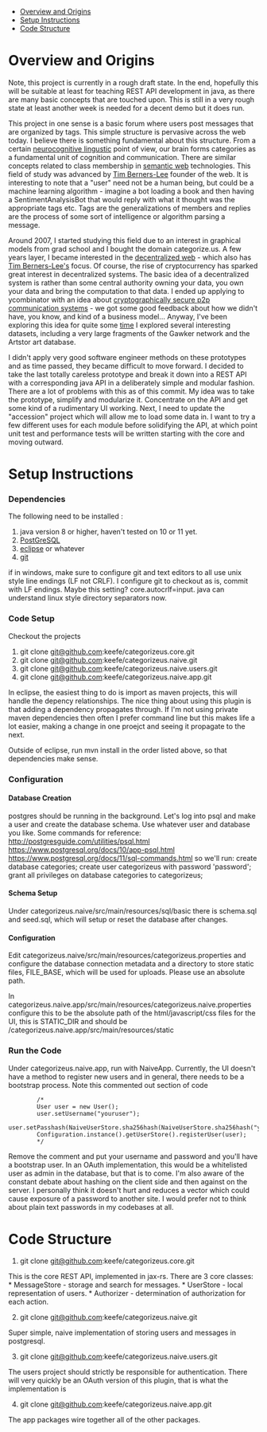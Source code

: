* [Overview and Origins](#overview-and-origins)
* [Setup Instructions](#setup-instructions)
* [Code Structure](#code-structure)

# Overview and Origins 

Note, this project is currently in a rough draft state. In the end, hopefully this will be suitable at least for teaching REST API development in java, as there are many basic concepts that are touched upon. This is still in a very rough state at least another week is needed for a decent demo but it does run. 

This project in one sense is a basic forum where users post messages that are organized by tags. This simple structure is pervasive across the web today. I believe there is something fundamental about this structure. From a certain [neurocognitive lingustic](http://www.ruf.rice.edu/~lngbrain/nonframe.htm) point of view, our brain forms categories as a fundamental unit of cognition and communication. There are similar concepts related to class membership in [semantic web](https://github.com/JoshData/rdfabout/blob/gh-pages/intro-to-rdf.md) technologies. This field of study was advanced by [Tim Berners-Lee](https://www.w3.org/People/Berners-Lee/) founder of the web. It is interesting to note that a "user" need not be a human being, but could be a machine learning algorithm - imagine a bot loading a book and then having a SentimentAnalysisBot that would reply with what it thought was the appropriate tags etc. Tags are the generalizations of members and replies are the process of some sort of intelligence or algorithm parsing a message. 

Around 2007, I started studying this field due to an interest in graphical models from grad school and I bought the domain categorize.us. A few years layer, I became interested in the [decentralized web](https://dci.mit.edu/decentralizedweb/) - which also has [Tim Berners-Lee's](https://solid.inrupt.com/about) focus. Of course, the rise of cryptocurrency has sparked great interest in decentralized systems. The basic idea of a decentralized system is rather than some central authority owning your data, you own your data and bring the computation to that data. I ended up applying to ycombinator with an idea about [cryptographically secure p2p communication systems](https://vimeo.com/21273201) - we got some good feedback about how we didn't have, you know, and kind of a business model... Anyway, I've been exploring this idea for quite some [time](https://vimeo.com/keefe) I explored several interesting datasets, including a very large fragments of the Gawker network and the Artstor art database. 

I didn't apply very good software engineer methods on these prototypes and as time passed, they became difficult to move forward. I decided to take the last totally careless prototype and break it down into a REST API with a corresponding java API in a deliberately simple and modular fashion. There are a lot of problems with this as of this commit. My idea was to take the prototype, simplify and modularize it. Concentrate on the API and get some kind of a rudimentary UI working. Next, I need to update the "accession" project which will allow me to load some data in. I want to try a few different uses for each module before solidifying the API, at which point unit test and performance tests will be written starting with the core and moving outward. 


# Setup Instructions

### Dependencies

The following need to be installed : 

1. java version 8 or higher, haven't tested on 10 or 11 yet. 
2. [PostGreSQL](https://www.postgresql.org/)
3. [eclipse](https://www.eclipse.org/) or whatever
4. [git](https://git-scm.com/downloads)

if in windows, make sure to configure git and text editors to all use unix style line endings (LF not CRLF). I configure git to checkout as is, commit with LF endings. 
Maybe this setting? core.autocrlf=input. java can understand linux style directory separators now. 

### Code Setup

Checkout the projects

1. git clone git@github.com:keefe/categorizeus.core.git
2. git clone git@github.com:keefe/categorizeus.naive.git
3. git clone git@github.com:keefe/categorizeus.naive.users.git
4. git clone git@github.com:keefe/categorizeus.naive.app.git

In eclipse, the easiest thing to do is import as maven projects, this will handle the depency relationships. The nice thing about using this plugin is that adding a dependency propagates through. If I'm not using private maven dependencies then often I prefer command line but this makes life a lot easier, making a change in one proejct and seeing it propagate to the next. 

Outside of eclipse, run mvn install in the order listed above, so that dependencies make sense. 

### Configuration

#### Database Creation

postgres should be running in the background. Let's log into psql and make a user and create the database schema.
Use whatever user and database you like. 
Some commands for reference:
  http://postgresguide.com/utilities/psql.html
  https://www.postgresql.org/docs/10/app-psql.html
  https://www.postgresql.org/docs/11/sql-commands.html
so we'll run:
  create database categories;
  create user categorizeus with password 'password';
  grant all privileges on database categories to categorizeus;
  
#### Schema Setup

Under categorizeus.naive/src/main/resources/sql/basic there is schema.sql and seed.sql, which will setup or reset the database after changes. 

#### Configuration 

Edit categorizeus.naive/src/main/resources/categorizeus.properties and configure the database connection metadata and a directory to store static files, FILE_BASE, which will be used for uploads. Please use an absolute path. 

In categorizeus.naive.app/src/main/resources/categorizeus.naive.properties configure this to be the absolute path of the html/javascript/css files for the UI, this is STATIC_DIR and should be <project base>/categorizeus.naive.app/src/main/resources/static

### Run the Code

Under categorizeus.naive.app, run with NaiveApp. Currently, the UI doesn't have a method to register new users and in general, there needs to be a bootstrap process. Note this commented out section of code

```		
		/*
		User user = new User();
		user.setUsername("youruser");
		user.setPasshash(NaiveUserStore.sha256hash(NaiveUserStore.sha256hash("yourpassword")));
		Configuration.instance().getUserStore().registerUser(user);
		*/
```
Remove the comment and put your username and password and you'll have a bootstrap user. In an OAuth implementation, this would be a whitelisted user as admin in the database, but that is to come. I'm also aware of the constant debate about hashing on the client side and then against on the server. I personally think it doesn't hurt and reduces a vector which could cause exposure of a password to another site. I would prefer not to think about plain text passwords in my codebases at all. 

# Code Structure

1. git clone git@github.com:keefe/categorizeus.core.git

This is the core REST API, implemented in jax-rs. There are 3 core classes:
	* MessageStore - storage and search for messages.
	* UserStore - local representation of users. 
	* Authorizer - determination of authorization for each action. 

2. git clone git@github.com:keefe/categorizeus.naive.git

Super simple, naive implementation of storing users and messages in postgresql. 

3. git clone git@github.com:keefe/categorizeus.naive.users.git

The users project should strictly be responsible for authentication. There will very quickly be an OAuth version of this plugin, that is what the implementation is 

4. git clone git@github.com:keefe/categorizeus.naive.app.git

The app packages wire together all of the other packages. 
